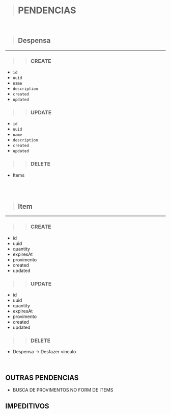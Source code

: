 > # PENDENCIAS
<br>

> ## Despensa
___
>> ### CREATE
- `id`
- `uuid`
- `name`
- `description`
- `created`
- `updated`

>> ### UPDATE
- `id`
- `uuid`
- `name`
- `description`
- `created`
- `updated`

>> ### DELETE
- Items

<br>
<br>

> ## Item
___
>> ### CREATE
- id
- uuid
- quantity
- expiresAt
- provimento
- created
- updated

>> ### UPDATE
- id
- uuid
- quantity
- expiresAt
- provimento
- created
- updated

>> ### DELETE
- Despensa -> Desfazer vinculo

<br>

## OUTRAS PENDENCIAS
- BUSCA DE PROVIMENTOS NO FORM DE ITEMS

## IMPEDITIVOS